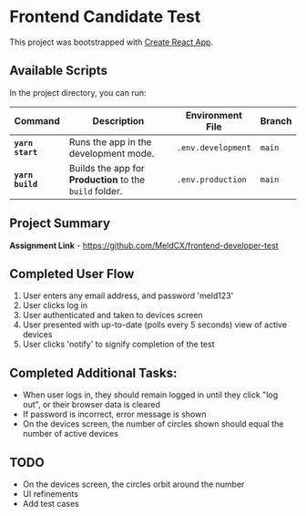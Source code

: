 # Frontend Candidate Test

This project was bootstrapped with [Create React App](https://github.com/facebook/create-react-app).

## Available Scripts

In the project directory, you can run:

| Command | Description | Environment File | Branch |
| -------- | -------- | -------- | -------- |
| **`yarn start`** | Runs the app in the development mode. | `.env.development` | `main` |
| **`yarn build`** | Builds the app for **Production** to the `build` folder. | `.env.production` | `main` |


## Project Summary

**Assignment Link** - <https://github.com/MeldCX/frontend-developer-test>

## Completed User Flow
1. User enters any email address, and password 'meld123'
2. User clicks log in
3. User authenticated and taken to devices screen
4. User presented with up-to-date (polls every 5 seconds) view of active devices
5. User clicks 'notify' to signify completion of the test

## Completed Additional Tasks:
* When user logs in, they should remain logged in until they click "log out", or their browser data is cleared
* If password is incorrect, error message is shown
* On the devices screen, the number of circles shown should equal the number of active devices

## TODO
* On the devices screen, the circles orbit around the number
* UI refinements
* Add test cases
